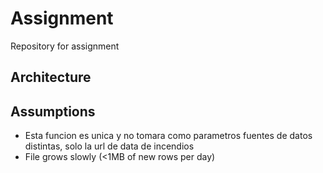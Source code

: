 # Assignment

Repository for assignment

## Architecture

## Assumptions 

- Esta funcion es unica y no tomara como parametros fuentes de datos distintas, solo la url de data de incendios
- File grows slowly (<1MB of new rows per day)